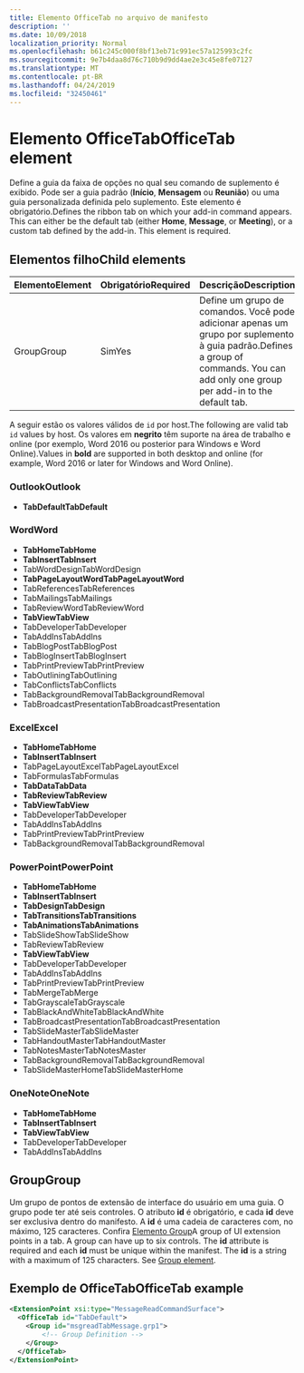 ```yaml
---
title: Elemento OfficeTab no arquivo de manifesto
description: ''
ms.date: 10/09/2018
localization_priority: Normal
ms.openlocfilehash: b61c245c000f8bf13eb71c991ec57a125993c2fc
ms.sourcegitcommit: 9e7b4daa8d76c710b9d9dd4ae2e3c45e8fe07127
ms.translationtype: MT
ms.contentlocale: pt-BR
ms.lasthandoff: 04/24/2019
ms.locfileid: "32450461"
---
```

# <a name="officetab-element"></a><span data-ttu-id="4e0d9-102">Elemento OfficeTab</span><span class="sxs-lookup"><span data-stu-id="4e0d9-102">OfficeTab element</span></span>

<span data-ttu-id="4e0d9-p101">Define a guia da faixa de opções no qual seu comando de suplemento é exibido. Pode ser a guia padrão (**Início**, **Mensagem** ou **Reunião**) ou uma guia personalizada definida pelo suplemento. Este elemento é obrigatório.</span><span class="sxs-lookup"><span data-stu-id="4e0d9-p101">Defines the ribbon tab on which your add-in command appears. This can either be the default tab (either  **Home**,  **Message**, or  **Meeting**), or a custom tab defined by the add-in. This element is required.</span></span>

## <a name="child-elements"></a><span data-ttu-id="4e0d9-106">Elementos filho</span><span class="sxs-lookup"><span data-stu-id="4e0d9-106">Child elements</span></span>

|  <span data-ttu-id="4e0d9-107">Elemento</span><span class="sxs-lookup"><span data-stu-id="4e0d9-107">Element</span></span> |  <span data-ttu-id="4e0d9-108">Obrigatório</span><span class="sxs-lookup"><span data-stu-id="4e0d9-108">Required</span></span>  |  <span data-ttu-id="4e0d9-109">Descrição</span><span class="sxs-lookup"><span data-stu-id="4e0d9-109">Description</span></span>  |
|:-----|:-----|:-----|
|  <span data-ttu-id="4e0d9-110">Group</span><span class="sxs-lookup"><span data-stu-id="4e0d9-110">Group</span></span>      | <span data-ttu-id="4e0d9-111">Sim</span><span class="sxs-lookup"><span data-stu-id="4e0d9-111">Yes</span></span> |  <span data-ttu-id="4e0d9-p102">Define um grupo de comandos. Você pode adicionar apenas um grupo por suplemento à guia padrão.</span><span class="sxs-lookup"><span data-stu-id="4e0d9-p102">Defines a group of commands. You can add only one group per add-in to the default tab.</span></span>  |

<span data-ttu-id="4e0d9-114">A seguir estão os valores válidos de `id` por host.</span><span class="sxs-lookup"><span data-stu-id="4e0d9-114">The following are valid tab `id` values by host.</span></span> <span data-ttu-id="4e0d9-115">Os valores em **negrito** têm suporte na área de trabalho e online (por exemplo, Word 2016 ou posterior para Windows e Word Online).</span><span class="sxs-lookup"><span data-stu-id="4e0d9-115">Values in **bold** are supported in both desktop and online (for example, Word 2016 or later for Windows and Word Online).</span></span>

### <a name="outlook"></a><span data-ttu-id="4e0d9-116">Outlook</span><span class="sxs-lookup"><span data-stu-id="4e0d9-116">Outlook</span></span>

- <span data-ttu-id="4e0d9-117">**TabDefault**</span><span class="sxs-lookup"><span data-stu-id="4e0d9-117">**TabDefault**</span></span>

### <a name="word"></a><span data-ttu-id="4e0d9-118">Word</span><span class="sxs-lookup"><span data-stu-id="4e0d9-118">Word</span></span>

- <span data-ttu-id="4e0d9-119">**TabHome**</span><span class="sxs-lookup"><span data-stu-id="4e0d9-119">**TabHome**</span></span>
- <span data-ttu-id="4e0d9-120">**TabInsert**</span><span class="sxs-lookup"><span data-stu-id="4e0d9-120">**TabInsert**</span></span>
- <span data-ttu-id="4e0d9-121">TabWordDesign</span><span class="sxs-lookup"><span data-stu-id="4e0d9-121">TabWordDesign</span></span>
- <span data-ttu-id="4e0d9-122">**TabPageLayoutWord**</span><span class="sxs-lookup"><span data-stu-id="4e0d9-122">**TabPageLayoutWord**</span></span>
- <span data-ttu-id="4e0d9-123">TabReferences</span><span class="sxs-lookup"><span data-stu-id="4e0d9-123">TabReferences</span></span>
- <span data-ttu-id="4e0d9-124">TabMailings</span><span class="sxs-lookup"><span data-stu-id="4e0d9-124">TabMailings</span></span>
- <span data-ttu-id="4e0d9-125">TabReviewWord</span><span class="sxs-lookup"><span data-stu-id="4e0d9-125">TabReviewWord</span></span>
- <span data-ttu-id="4e0d9-126">**TabView**</span><span class="sxs-lookup"><span data-stu-id="4e0d9-126">**TabView**</span></span>
- <span data-ttu-id="4e0d9-127">TabDeveloper</span><span class="sxs-lookup"><span data-stu-id="4e0d9-127">TabDeveloper</span></span>
- <span data-ttu-id="4e0d9-128">TabAddIns</span><span class="sxs-lookup"><span data-stu-id="4e0d9-128">TabAddIns</span></span>
- <span data-ttu-id="4e0d9-129">TabBlogPost</span><span class="sxs-lookup"><span data-stu-id="4e0d9-129">TabBlogPost</span></span>
- <span data-ttu-id="4e0d9-130">TabBlogInsert</span><span class="sxs-lookup"><span data-stu-id="4e0d9-130">TabBlogInsert</span></span>
- <span data-ttu-id="4e0d9-131">TabPrintPreview</span><span class="sxs-lookup"><span data-stu-id="4e0d9-131">TabPrintPreview</span></span>
- <span data-ttu-id="4e0d9-132">TabOutlining</span><span class="sxs-lookup"><span data-stu-id="4e0d9-132">TabOutlining</span></span>
- <span data-ttu-id="4e0d9-133">TabConflicts</span><span class="sxs-lookup"><span data-stu-id="4e0d9-133">TabConflicts</span></span>
- <span data-ttu-id="4e0d9-134">TabBackgroundRemoval</span><span class="sxs-lookup"><span data-stu-id="4e0d9-134">TabBackgroundRemoval</span></span>
- <span data-ttu-id="4e0d9-135">TabBroadcastPresentation</span><span class="sxs-lookup"><span data-stu-id="4e0d9-135">TabBroadcastPresentation</span></span>

### <a name="excel"></a><span data-ttu-id="4e0d9-136">Excel</span><span class="sxs-lookup"><span data-stu-id="4e0d9-136">Excel</span></span>

- <span data-ttu-id="4e0d9-137">**TabHome**</span><span class="sxs-lookup"><span data-stu-id="4e0d9-137">**TabHome**</span></span>
- <span data-ttu-id="4e0d9-138">**TabInsert**</span><span class="sxs-lookup"><span data-stu-id="4e0d9-138">**TabInsert**</span></span>
- <span data-ttu-id="4e0d9-139">TabPageLayoutExcel</span><span class="sxs-lookup"><span data-stu-id="4e0d9-139">TabPageLayoutExcel</span></span>
- <span data-ttu-id="4e0d9-140">TabFormulas</span><span class="sxs-lookup"><span data-stu-id="4e0d9-140">TabFormulas</span></span>
- <span data-ttu-id="4e0d9-141">**TabData**</span><span class="sxs-lookup"><span data-stu-id="4e0d9-141">**TabData**</span></span>
- <span data-ttu-id="4e0d9-142">**TabReview**</span><span class="sxs-lookup"><span data-stu-id="4e0d9-142">**TabReview**</span></span>
- <span data-ttu-id="4e0d9-143">**TabView**</span><span class="sxs-lookup"><span data-stu-id="4e0d9-143">**TabView**</span></span>
- <span data-ttu-id="4e0d9-144">TabDeveloper</span><span class="sxs-lookup"><span data-stu-id="4e0d9-144">TabDeveloper</span></span>
- <span data-ttu-id="4e0d9-145">TabAddIns</span><span class="sxs-lookup"><span data-stu-id="4e0d9-145">TabAddIns</span></span>
- <span data-ttu-id="4e0d9-146">TabPrintPreview</span><span class="sxs-lookup"><span data-stu-id="4e0d9-146">TabPrintPreview</span></span>
- <span data-ttu-id="4e0d9-147">TabBackgroundRemoval</span><span class="sxs-lookup"><span data-stu-id="4e0d9-147">TabBackgroundRemoval</span></span> 

### <a name="powerpoint"></a><span data-ttu-id="4e0d9-148">PowerPoint</span><span class="sxs-lookup"><span data-stu-id="4e0d9-148">PowerPoint</span></span>

- <span data-ttu-id="4e0d9-149">**TabHome**</span><span class="sxs-lookup"><span data-stu-id="4e0d9-149">**TabHome**</span></span>
- <span data-ttu-id="4e0d9-150">**TabInsert**</span><span class="sxs-lookup"><span data-stu-id="4e0d9-150">**TabInsert**</span></span>
- <span data-ttu-id="4e0d9-151">**TabDesign**</span><span class="sxs-lookup"><span data-stu-id="4e0d9-151">**TabDesign**</span></span>
- <span data-ttu-id="4e0d9-152">**TabTransitions**</span><span class="sxs-lookup"><span data-stu-id="4e0d9-152">**TabTransitions**</span></span>
- <span data-ttu-id="4e0d9-153">**TabAnimations**</span><span class="sxs-lookup"><span data-stu-id="4e0d9-153">**TabAnimations**</span></span>
- <span data-ttu-id="4e0d9-154">TabSlideShow</span><span class="sxs-lookup"><span data-stu-id="4e0d9-154">TabSlideShow</span></span>
- <span data-ttu-id="4e0d9-155">TabReview</span><span class="sxs-lookup"><span data-stu-id="4e0d9-155">TabReview</span></span>
- <span data-ttu-id="4e0d9-156">**TabView**</span><span class="sxs-lookup"><span data-stu-id="4e0d9-156">**TabView**</span></span>
- <span data-ttu-id="4e0d9-157">TabDeveloper</span><span class="sxs-lookup"><span data-stu-id="4e0d9-157">TabDeveloper</span></span>
- <span data-ttu-id="4e0d9-158">TabAddIns</span><span class="sxs-lookup"><span data-stu-id="4e0d9-158">TabAddIns</span></span>
- <span data-ttu-id="4e0d9-159">TabPrintPreview</span><span class="sxs-lookup"><span data-stu-id="4e0d9-159">TabPrintPreview</span></span>
- <span data-ttu-id="4e0d9-160">TabMerge</span><span class="sxs-lookup"><span data-stu-id="4e0d9-160">TabMerge</span></span>
- <span data-ttu-id="4e0d9-161">TabGrayscale</span><span class="sxs-lookup"><span data-stu-id="4e0d9-161">TabGrayscale</span></span>
- <span data-ttu-id="4e0d9-162">TabBlackAndWhite</span><span class="sxs-lookup"><span data-stu-id="4e0d9-162">TabBlackAndWhite</span></span>
- <span data-ttu-id="4e0d9-163">TabBroadcastPresentation</span><span class="sxs-lookup"><span data-stu-id="4e0d9-163">TabBroadcastPresentation</span></span>
- <span data-ttu-id="4e0d9-164">TabSlideMaster</span><span class="sxs-lookup"><span data-stu-id="4e0d9-164">TabSlideMaster</span></span>
- <span data-ttu-id="4e0d9-165">TabHandoutMaster</span><span class="sxs-lookup"><span data-stu-id="4e0d9-165">TabHandoutMaster</span></span>
- <span data-ttu-id="4e0d9-166">TabNotesMaster</span><span class="sxs-lookup"><span data-stu-id="4e0d9-166">TabNotesMaster</span></span>
- <span data-ttu-id="4e0d9-167">TabBackgroundRemoval</span><span class="sxs-lookup"><span data-stu-id="4e0d9-167">TabBackgroundRemoval</span></span>
- <span data-ttu-id="4e0d9-168">TabSlideMasterHome</span><span class="sxs-lookup"><span data-stu-id="4e0d9-168">TabSlideMasterHome</span></span>

### <a name="onenote"></a><span data-ttu-id="4e0d9-169">OneNote</span><span class="sxs-lookup"><span data-stu-id="4e0d9-169">OneNote</span></span>

- <span data-ttu-id="4e0d9-170">**TabHome**</span><span class="sxs-lookup"><span data-stu-id="4e0d9-170">**TabHome**</span></span>
- <span data-ttu-id="4e0d9-171">**TabInsert**</span><span class="sxs-lookup"><span data-stu-id="4e0d9-171">**TabInsert**</span></span>
- <span data-ttu-id="4e0d9-172">**TabView**</span><span class="sxs-lookup"><span data-stu-id="4e0d9-172">**TabView**</span></span>
- <span data-ttu-id="4e0d9-173">TabDeveloper</span><span class="sxs-lookup"><span data-stu-id="4e0d9-173">TabDeveloper</span></span>
- <span data-ttu-id="4e0d9-174">TabAddIns</span><span class="sxs-lookup"><span data-stu-id="4e0d9-174">TabAddIns</span></span>

## <a name="group"></a><span data-ttu-id="4e0d9-175">Group</span><span class="sxs-lookup"><span data-stu-id="4e0d9-175">Group</span></span>

<span data-ttu-id="4e0d9-p104">Um grupo de pontos de extensão de interface do usuário em uma guia. O grupo pode ter até seis controles. O atributo **id** é obrigatório, e cada **id** deve ser exclusiva dentro do manifesto. A **id** é uma cadeia de caracteres com, no máximo, 125 caracteres. Confira [Elemento Group](group.md)</span><span class="sxs-lookup"><span data-stu-id="4e0d9-p104">A group of UI extension points in a tab. A group can have up to six controls. The  **id** attribute is required and each **id** must be unique within the manifest. The **id** is a string with a maximum of 125 characters. See [Group element](group.md).</span></span>

## <a name="officetab-example"></a><span data-ttu-id="4e0d9-180">Exemplo de OfficeTab</span><span class="sxs-lookup"><span data-stu-id="4e0d9-180">OfficeTab example</span></span>

```xml
<ExtensionPoint xsi:type="MessageReadCommandSurface">
  <OfficeTab id="TabDefault">
    <Group id="msgreadTabMessage.grp1">
        <!-- Group Definition -->
    </Group>
  </OfficeTab>
</ExtensionPoint>
```

